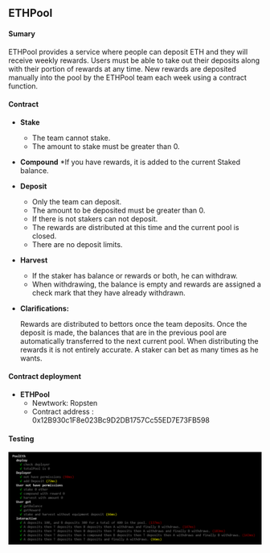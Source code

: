 ## ETHPool

#### Sumary
ETHPool provides a service where people can deposit ETH and they will receive weekly rewards. Users must be able to take out their deposits along with their portion of rewards at any time. New rewards are deposited manually into the pool by the ETHPool team each week using a contract function.

#### Contract

* **Stake**
    * The team cannot stake.
    * The amount to stake must be greater than 0.

* **Compound**
    *If you have rewards, it is added to the current Staked balance.

* **Deposit**
    * Only the team can deposit.
    * The amount to be deposited must be greater than 0.
    * If there is not stakers can not deposit.
    * The rewards are distributed at this time and the current pool is closed.
    * There are no deposit limits.

* **Harvest**
    * If the staker has balance or rewards or both, he can withdraw.
    * When withdrawing, the balance is empty and rewards are assigned a check mark that they have already withdrawn.

* **Clarifications:**

    Rewards are distributed to bettors once the team deposits. 
    Once the deposit is made, the balances that are in the previous pool are automatically transferred to the next current pool.
    When distributing the rewards it is not entirely accurate.
    A staker can bet as many times as he wants.


#### Contract deployment
 * **ETHPool**
    * Newtwork: Ropsten 
    * Contract address : 0x12B930c1F8e023Bc9D2DB1757Cc55ED7E73FB598 

#### Testing

![Screenshot](screenshot.png)